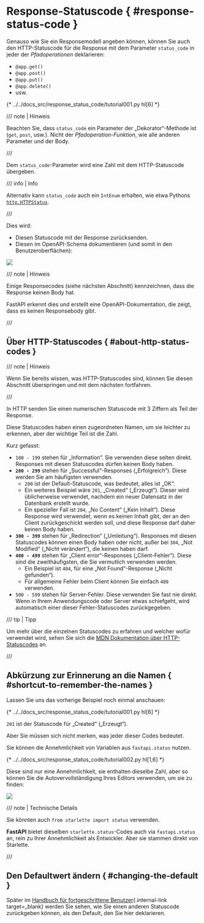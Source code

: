 # Response-Statuscode { #response-status-code }

Genauso wie Sie ein Responsemodell angeben können, können Sie auch den HTTP-Statuscode für die Response mit dem Parameter `status_code` in jeder der *Pfadoperationen* deklarieren:

* `@app.get()`
* `@app.post()`
* `@app.put()`
* `@app.delete()`
* usw.

{* ../../docs_src/response_status_code/tutorial001.py hl[6] *}

/// note | Hinweis

Beachten Sie, dass `status_code` ein Parameter der „Dekorator“-Methode ist (`get`, `post`, usw.). Nicht der *Pfadoperation-Funktion*, wie alle anderen Parameter und der Body.

///

Dem `status_code`-Parameter wird eine Zahl mit dem HTTP-Statuscode übergeben.

/// info | Info

Alternativ kann `status_code` auch ein `IntEnum` erhalten, wie etwa Pythons <a href="https://docs.python.org/3/library/http.html#http.HTTPStatus" class="external-link" target="_blank">`http.HTTPStatus`</a>.

///

Dies wird:

* Diesen Statuscode mit der Response zurücksenden.
* Diesen im OpenAPI-Schema dokumentieren (und somit in den Benutzeroberflächen):

<img src="/img/tutorial/response-status-code/image01.png">

/// note | Hinweis

Einige Responsecodes (siehe nächsten Abschnitt) kennzeichnen, dass die Response keinen Body hat.

FastAPI erkennt dies und erstellt eine OpenAPI-Dokumentation, die zeigt, dass es keinen Responsebody gibt.

///

## Über HTTP-Statuscodes { #about-http-status-codes }

/// note | Hinweis

Wenn Sie bereits wissen, was HTTP-Statuscodes sind, können Sie diesen Abschnitt überspringen und mit dem nächsten fortfahren.

///

In HTTP senden Sie einen numerischen Statuscode mit 3 Ziffern als Teil der Response.

Diese Statuscodes haben einen zugeordneten Namen, um sie leichter zu erkennen, aber der wichtige Teil ist die Zahl.

Kurz gefasst:

* `100 - 199` stehen für „Information“. Sie verwenden diese selten direkt. Responses mit diesen Statuscodes dürfen keinen Body haben.
* **`200 - 299`** stehen für „Successful“-Responses („Erfolgreich“). Diese werden Sie am häufigsten verwenden.
    * `200` ist der Default-Statuscode, was bedeutet, alles ist „OK“.
    * Ein weiteres Beispiel wäre `201`, „Created“ („Erzeugt“). Dieser wird üblicherweise verwendet, nachdem ein neuer Datensatz in der Datenbank erstellt wurde.
    * Ein spezieller Fall ist `204`, „No Content“ („Kein Inhalt“). Diese Response wird verwendet, wenn es keinen Inhalt gibt, der an den Client zurückgeschickt werden soll, und diese Response darf daher keinen Body haben.
* **`300 - 399`** stehen für „Redirection“ („Umleitung“). Responses mit diesen Statuscodes können einen Body haben oder nicht, außer bei `304`, „Not Modified“ („Nicht verändert“), die keinen haben darf.
* **`400 - 499`** stehen für „Client error“-Responses („Client-Fehler“). Diese sind die zweithäufigsten, die Sie vermutlich verwenden werden.
    * Ein Beispiel ist `404`, für eine „Not Found“-Response („Nicht gefunden“).
    * Für allgemeine Fehler beim Client können Sie einfach `400` verwenden.
* `500 - 599` stehen für Server-Fehler. Diese verwenden Sie fast nie direkt. Wenn in Ihrem Anwendungscode oder Server etwas schiefgeht, wird automatisch einer dieser Fehler-Statuscodes zurückgegeben.

/// tip | Tipp

Um mehr über die einzelnen Statuscodes zu erfahren und welcher wofür verwendet wird, sehen Sie sich die <a href="https://developer.mozilla.org/en-US/docs/Web/HTTP/Status" class="external-link" target="_blank"><abbr title="Mozilla Developer Network – Mozilla-Entwicklernetzwerk">MDN</abbr> Dokumentation über HTTP-Statuscodes</a> an.

///

## Abkürzung zur Erinnerung an die Namen { #shortcut-to-remember-the-names }

Lassen Sie uns das vorherige Beispiel noch einmal anschauen:

{* ../../docs_src/response_status_code/tutorial001.py hl[6] *}

`201` ist der Statuscode für „Created“ („Erzeugt“).

Aber Sie müssen sich nicht merken, was jeder dieser Codes bedeutet.

Sie können die Annehmlichkeit von Variablen aus `fastapi.status` nutzen.

{* ../../docs_src/response_status_code/tutorial002.py hl[1,6] *}

Diese sind nur eine Annehmlichkeit, sie enthalten dieselbe Zahl, aber so können Sie die Autovervollständigung Ihres Editors verwenden, um sie zu finden:

<img src="/img/tutorial/response-status-code/image02.png">

/// note | Technische Details

Sie könnten auch `from starlette import status` verwenden.

**FastAPI** bietet dieselben `starlette.status`-Codes auch via `fastapi.status` an, rein zu Ihrer Annehmlichkeit als Entwickler. Aber sie stammen direkt von Starlette.

///

## Den Defaultwert ändern { #changing-the-default }

Später im [Handbuch für fortgeschrittene Benutzer](../advanced/response-change-status-code.md){.internal-link target=_blank} werden Sie sehen, wie Sie einen anderen Statuscode zurückgeben können, als den Default, den Sie hier deklarieren.
